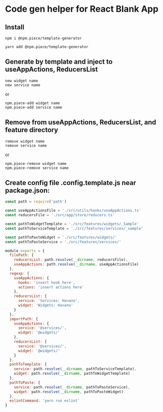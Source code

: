 # Code gen helper for React Blank App

## Install

```
npm i @npm.piece/template-generator
```

```
yarn add @npm.piece/template-generator
```

## Generate by template and inject to useAppActions, ReducersList
```
new widget name
new service name
```
or
```
npm.piece-add widget name
npm.piece-add service name
```

## Remove from useAppActions, ReducersList, and feature directory
```
remove widget name
remove service name
```
or
```
npm.piece-remove widget name
npm.piece-remove service name
```

## Create config file .config.template.js near package.json:

```javascript
const path = require('path')

const useAppActionsFile = './src/utils/hooks/useAppActions.ts'
const reducersFile = './src/app/store/reducers.ts'

const pathToWidgetTemplate = './src/features/widgets/_Sample'
const pathToServiceTemplate = './src/features/services/_sample'

const pathToPasteWidget = './src/features/widgets/'
const pathToPasteService = './src/features/services/'

module.exports = {
  filePath: {
    reducersList: path.resolve(__dirname, reducersFile),
    useAppActions: path.resolve(__dirname, useAppActionsFile)
  },
  regexp: {
    useAppActions: {
      hooks: 'insert hook here',
      actions: 'insert actions here'
    },
    reducersList: {
      service: 'Services: Начало',
      widget: 'Widgets: Начало'
    }
  },
  importPath: {
    useAppActions: {
      service: '@services/',
      widget: '@widgets/'
    },
    reducersList: {
      service: '@services/',
      widget: '@widgets/'
    }
  },
  pathToTemplate: {
    service: path.resolve(__dirname, pathToServiceTemplate),
    widget: path.resolve(__dirname, pathToWidgetTemplate)
  },
  pathToPaste: {
    service: path.resolve(__dirname, pathToPasteService),
    widget: path.resolve(__dirname, pathToPasteWidget)
  },
  eslintCommand: 'yarn run eslint'
}
```
